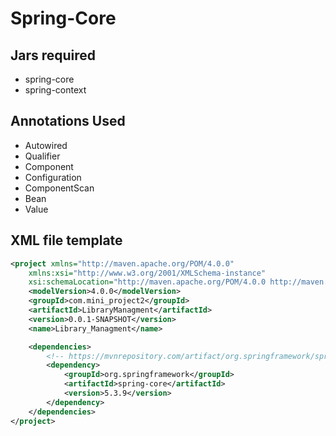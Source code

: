 # Spring-Core

## Jars required
- spring-core
- spring-context

## Annotations Used
- Autowired
- Qualifier
- Component
- Configuration
- ComponentScan
- Bean
- Value

## XML file template
```xml
<project xmlns="http://maven.apache.org/POM/4.0.0"
	xmlns:xsi="http://www.w3.org/2001/XMLSchema-instance"
	xsi:schemaLocation="http://maven.apache.org/POM/4.0.0 http://maven.apache.org/xsd/maven-4.0.0.xsd">
	<modelVersion>4.0.0</modelVersion>
	<groupId>com.mini_project2</groupId>
	<artifactId>LibraryManagment</artifactId>
	<version>0.0.1-SNAPSHOT</version>
	<name>Library_Managment</name>

	<dependencies>
		<!-- https://mvnrepository.com/artifact/org.springframework/spring-core -->
		<dependency>
			<groupId>org.springframework</groupId>
			<artifactId>spring-core</artifactId>
			<version>5.3.9</version>
		</dependency>
	</dependencies>
</project>
```
